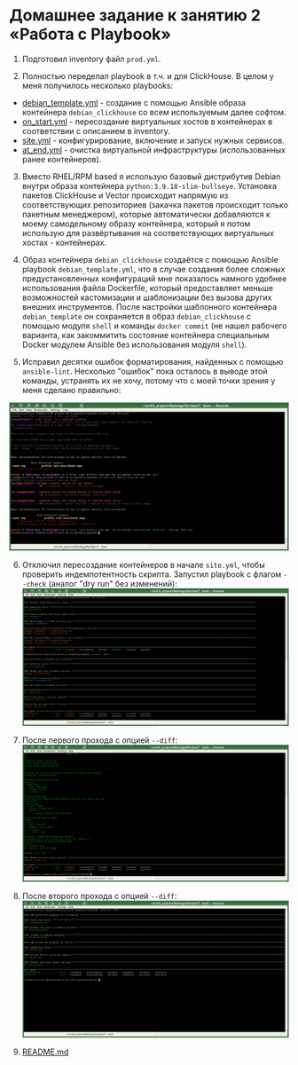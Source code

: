 # Домашнее задание к занятию 2 «Работа с Playbook»

1. Подготовил inventory файл `prod.yml`.

2. Полностью переделал playbook в т.ч. и для ClickHouse.
В целом у меня получилось несколько playbooks:
* [debian_template.yml](playbook/debian_template.yml) - создание с помощью Ansible образа контейнера `debian_clickhouse` со всем используемым далее софтом.
* [on_start.yml](playbook/on_start.yml) - пересоздание виртуальных хостов в контейнерах в соответствии с описанием в inventory.
* [site.yml](playbook/site.yml) - конфигурирование, включение и запуск нужных сервисов.
* [at_end.yml](playbook/at_end.yml) - очистка виртуальной инфраструктуры (использованных ранее контейнеров).

3. Вместо RHEL/RPM based я использую базовый дистрибутив Debian внутри образа контейнера `python:3.9.18-slim-bullseye`. Установка пакетов ClickHouse и Vector происходит напрямую из соответствующих репозиториев (закачка пакетов происходит только пакетным менеджером), которые автоматически добавляются к моему самодельному образу контейнера, который я потом использую для развёртывания на соответствующих виртуальных хостах - контейнерах.

4. Образ контейнера `debian_clickhouse` создаётся с помощью Ansible playbook `debian_template.yml`, что в случае создания более сложных предустановленных конфигураций мне показалось намного удобнее использования файла Dockerfile, который предоставляет меньше возможностей кастомизации и шаблонизации без вызова других внешних инструментов. После настройки шаблонного контейнера `debian_template` он сохраняется в образ `debian_clickhouse` с помощью модуля `shell` и команды `docker commit` (не нашел рабочего варианта, как закоммитить состояние контейнера специальным Docker модулем Ansible без использования модуля `shell`).

5. Исправил десятки ошибок форматирования, найденных с помощью `ansible-lint`. Несколько "ошибок" пока осталось в выводе этой команды, устранять их не хочу, потому что с моей точки зрения у меня сделано правильно:

![](images/task5.png)

6. Отключил пересоздание контейнеров в начале `site.yml`, чтобы проверить индемпотентность скрипта.
Запустил playbook с флагом `--check` (аналог "dry run" без изменений):
![](images/task6.png)

7. После первого прохода с опцией `--diff`:
![](images/task7.png)

8. После второго прохода с опцией `--diff`:
![](images/task8.png)

9. [README.md](playbook/README.md)
